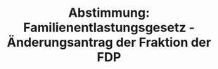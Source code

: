 ---
abstimmung:
  abstimmung: 1
  bundestagssitzung: 153
  legislaturperiode: 19
categories:
- Todo
data:
- title: Abstimmungsergebnis 20200313_1-data.pdf
  url: /res/2021-btw/abstimmungsergebnisse/20200313_1-data.pdf
- title: Abstimmungsergebnis 20200313_1_xls-data.xlsx
  url: /res/2021-btw/abstimmungsergebnisse/20200313_1_xls-data.xlsx
- title: Abstimmungsergebnis 20200313_1_xls-data.csv
  url: /res/2021-btw/abstimmungsergebnisse/csv/20200313_1_xls-data.csv
ergebnis:
  afd:
    enthaltung: 0
    gesamt: 89
    ja: 0
    nein: 67
    nichtabgegeben: 22
    ungueltig: 0
  bü90/gr:
    enthaltung: 12
    gesamt: 67
    ja: 17
    nein: 28
    nichtabgegeben: 10
    ungueltig: 0
  cdu/csu:
    enthaltung: 0
    gesamt: 246
    ja: 200
    nein: 0
    nichtabgegeben: 46
    ungueltig: 0
  die linke.:
    enthaltung: 0
    gesamt: 69
    ja: 0
    nein: 46
    nichtabgegeben: 23
    ungueltig: 0
  fdp:
    enthaltung: 7
    gesamt: 80
    ja: 31
    nein: 10
    nichtabgegeben: 32
    ungueltig: 0
  file: 20200313_1_xls-data.xlsx
  fraktionslos:
    enthaltung: 0
    gesamt: 6
    ja: 0
    nein: 2
    nichtabgegeben: 4
    ungueltig: 0
  spd:
    enthaltung: 2
    gesamt: 152
    ja: 108
    nein: 6
    nichtabgegeben: 36
    ungueltig: 0
layout: abstimmung
links:
- title: Link zu bundestag.de
  url: https://www.bundestag.de/parlament/plenum/abstimmung/abstimmung?id=552
preview: 'Deutscher Bundestag


  153. Sitzung des Deutschen Bundestages

  am Freitag, 13. März 2020


  Endgültiges Ergebnis der Namentlichen Abstimmung Nr. 1


  Beschlussempfehlung des Auswärtigen Ausschusses (3. Ausschuss)

  zu dem Antrag der Bundesregierung

  Fortsetzung der Beteiligung bewaffneter deutscher Streitkräfte am NATO-geführten
  Einsatz

  Resolute Support für die Ausbildung, Beratung und Unterstützung der afghanischen

  nationalen Verteidigungs- und Sicherheitskräfte in Afghanistan

  Drs. 19/17287 und 19/17816'
tags:
- Todo
title: 'Abstimmung: Familienentlastungsgesetz - Änderungsantrag der Fraktion der FDP'
---